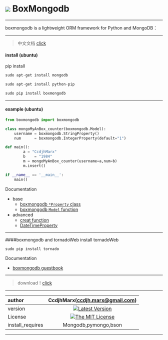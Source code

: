 ![](http://i.v2ex.co/53fQFgQ3.gif) BoxMongodb
==========

----------------------------------------------------------------

boxmongodb is a lightweight ORM framework for Python and MongoDB：

-------------------
> 中文文档 [click](https://github.com/ccdjh/boxmongodb/wiki/ChineseREADME)

#### install (ubuntu)
pip install
``` python
sudo apt-get install mongodb
```
``` python
sudo apt-get install python-pip
```
``` python
sudo pip install boxmongodb
```

-------------------
#### example (ubuntu)

``` python
from boxmongodb import boxmongodb

class mongoMyAnBox_counter(boxmongodb.Model):
    username = boxmongodb.StringProperty()
    num      = boxmongodb.IntegerProperty(default="1")

def main():
        a = "CcdjhMarx"
        b    = "1984"
        m = mongoMyAnBox_counter(username=a,num=b)
        m.insert() 

if __name__ == '__main__':
    main()
```

Documentation
- base 
    - [boxmongodb `*Property` class](#insert)
    - [boxmongodb `Model` function](#insert)
- advanced
    - [creat function ](#insert)
    - [DateTimeProperty ](#insert)


-------------------
####boxmongodb and tornadoWeb
install tornadoWeb
``` python
sudo pip install tornado
``` 
Documentation
- [boxmongodb guestbook](#insert)

-------------------

> download！[click](https://pypi.python.org/pypi/boxmongodb)

-------------------


| author     |    CcdjhMarx(ccdjh.marx@gmail.com) |
| :-------- | :--------:|
| version   | [![Latest Version](http://img.shields.io/pypi/v/boxmongodb.svg)](https://pypi.python.org/pypi/boxmongodb)|
| License  | [![The MIT License](http://img.shields.io/badge/license-MIT-yellow.svg)](https://pypi.python.org/pypi/boxmongodb) |
| install_requires   | Mongodb,pymongo,bson |


-------------------
